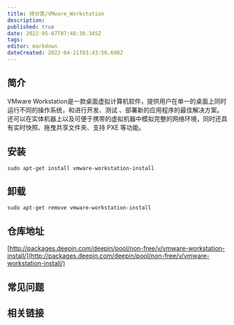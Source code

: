 ```yaml
---
title: 待分类/VMware_Workstation
description: 
published: true
date: 2022-05-07T07:48:30.345Z
tags: 
editor: markdown
dateCreated: 2022-04-21T03:43:56.698Z
---
```


## 简介

VMware Workstation是一款桌面虚拟计算机软件，提供用户在单一的桌面上同时运行不同的操作系统，和进行开发、测试 、部署新的应用程序的最佳解决方案。还可以在实体机器上以及可便于携带的虚拟机器中模拟完整的网络环境，同时还具有实时快照、拖曳共享文件夹、支持 PXE 等功能。

## 安装

`sudo apt-get install vmware-workstation-install`

## 卸载

`sudo apt-get remove vmware-workstation-install`

## 仓库地址

[http://packages.deepin.com/deepin/pool/non-free/v/vmware-workstation-install/](http://packages.deepin.com/deepin/pool/non-free/v/vmware-workstation-install/)


## 常见问题


## 相关链接